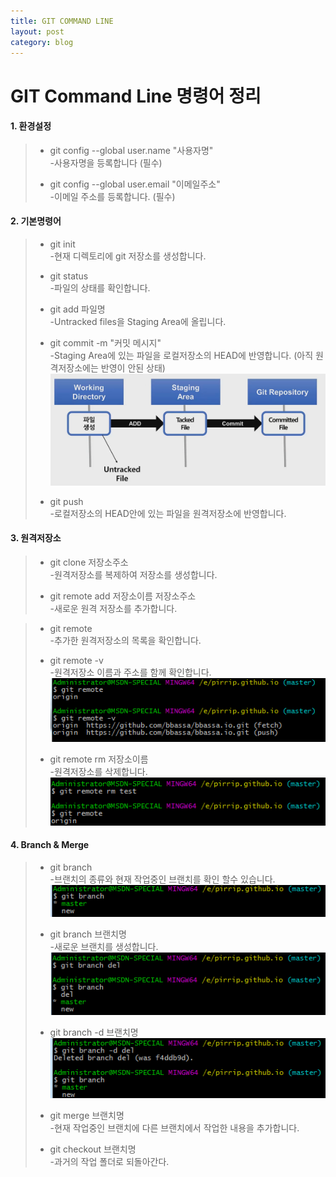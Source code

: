 ```yaml
---
title: GIT COMMAND LINE
layout: post
category: blog
---
```

# __GIT Command Line 명령어 정리__
#### __1. 환경설정__
> - git config --global user.name "사용자명"<br/>
> -사용자명을 등록합니다 (필수)
> 
> - git config --global user.email "이메일주소" <br/>
> -이메일 주소를 등록합니다. (필수)

#### __2. 기본명령어__
> -  git init<br/>
> -현재 디렉토리에 git 저장소를 생성합니다.
> 
> - git status<br/>
> -파일의 상태를 확인합니다.
>
> - git add 파일명<br/>
> -Untracked files을 Staging Area에 올립니다.
> 
> - git commit -m "커밋 메시지"<br/>
> -Staging Area에 있는 파일을 로컬저장소의 HEAD에 반영합니다.
> (아직 원격저장소에는 반영이 안된 상태)
>  ![Alt text](/uploads/gitFile.png)
>
> - git push<br />
> -로컬저장소의 HEAD안에 있는 파일을 원격저장소에 반영합니다.


#### __3. 원격저장소__
> - git clone 저장소주소<br/>
> -원격저장소를 복제하여 저장소를 생성합니다.
> 
> - git remote add 저장소이름 저장소주소<br/>
> -새로운 원격 저장소를 추가합니다.

> - git remote<br/>
> -추가한 원격저장소의 목록을 확인합니다.
> 
> - git remote -v <br />
> -원격저장소 이름과 주소를 함께 확인합니다.<br />
> ![Alt text](/uploads/remote2.png) 
> 
> - git remote rm 저장소이름<br />
> -원격저장소를 삭제합니다.<br />
> ![Alt text](/uploads/remote3.png)

#### __4. Branch & Merge__
> - git branch <br/>
> -브랜치의 종류와 현재 작업중인 브랜치를 확인 할수 있습니다.<br/>
>  ![Alt text](/uploads/branchFile.png)
>  
> - git branch 브랜치명<br/>
> -새로운 브랜치를 생성합니다.<br/>
> ![Alt text](/uploads/branchFile2.png) 
> 
> - git branch -d 브랜치명<br/>
> ![Alt text](/uploads/branchFile3.png) 
> 
> - git merge 브랜치명<br/>
> -현재 작업중인 브랜치에 다른 브랜치에서 작업한 내용을 추가합니다. 
> 
> - git checkout 브랜치명<br/>
> -과거의 작업 폴더로 되돌아간다. 
